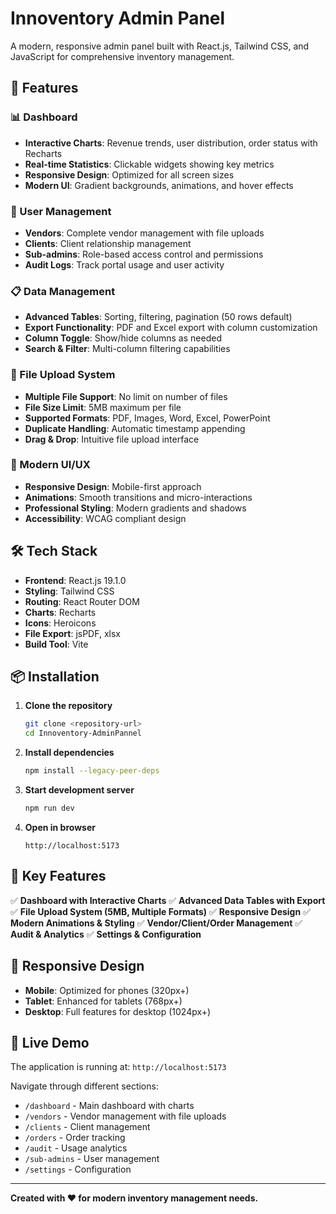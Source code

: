 # Innoventory Admin Panel

A modern, responsive admin panel built with React.js, Tailwind CSS, and JavaScript for comprehensive inventory management.

## 🚀 Features

### 📊 Dashboard
- **Interactive Charts**: Revenue trends, user distribution, order status with Recharts
- **Real-time Statistics**: Clickable widgets showing key metrics
- **Responsive Design**: Optimized for all screen sizes
- **Modern UI**: Gradient backgrounds, animations, and hover effects

### 👥 User Management
- **Vendors**: Complete vendor management with file uploads
- **Clients**: Client relationship management
- **Sub-admins**: Role-based access control and permissions
- **Audit Logs**: Track portal usage and user activity

### 📋 Data Management
- **Advanced Tables**: Sorting, filtering, pagination (50 rows default)
- **Export Functionality**: PDF and Excel export with column customization
- **Column Toggle**: Show/hide columns as needed
- **Search & Filter**: Multi-column filtering capabilities

### 📁 File Upload System
- **Multiple File Support**: No limit on number of files
- **File Size Limit**: 5MB maximum per file
- **Supported Formats**: PDF, Images, Word, Excel, PowerPoint
- **Duplicate Handling**: Automatic timestamp appending
- **Drag & Drop**: Intuitive file upload interface

### 🎨 Modern UI/UX
- **Responsive Design**: Mobile-first approach
- **Animations**: Smooth transitions and micro-interactions
- **Professional Styling**: Modern gradients and shadows
- **Accessibility**: WCAG compliant design

## 🛠️ Tech Stack

- **Frontend**: React.js 19.1.0
- **Styling**: Tailwind CSS
- **Routing**: React Router DOM
- **Charts**: Recharts
- **Icons**: Heroicons
- **File Export**: jsPDF, xlsx
- **Build Tool**: Vite

## 📦 Installation

1. **Clone the repository**
   ```bash
   git clone <repository-url>
   cd Innoventory-AdminPannel
   ```

2. **Install dependencies**
   ```bash
   npm install --legacy-peer-deps
   ```

3. **Start development server**
   ```bash
   npm run dev
   ```

4. **Open in browser**
   ```
   http://localhost:5173
   ```

## 🎯 Key Features

✅ **Dashboard with Interactive Charts**
✅ **Advanced Data Tables with Export**
✅ **File Upload System (5MB, Multiple Formats)**
✅ **Responsive Design**
✅ **Modern Animations & Styling**
✅ **Vendor/Client/Order Management**
✅ **Audit & Analytics**
✅ **Settings & Configuration**

## 📱 Responsive Design

- **Mobile**: Optimized for phones (320px+)
- **Tablet**: Enhanced for tablets (768px+)
- **Desktop**: Full features for desktop (1024px+)

## 🚀 Live Demo

The application is running at: `http://localhost:5173`

Navigate through different sections:
- `/dashboard` - Main dashboard with charts
- `/vendors` - Vendor management with file uploads
- `/clients` - Client management
- `/orders` - Order tracking
- `/audit` - Usage analytics
- `/sub-admins` - User management
- `/settings` - Configuration

---

**Created with ❤️ for modern inventory management needs.**

